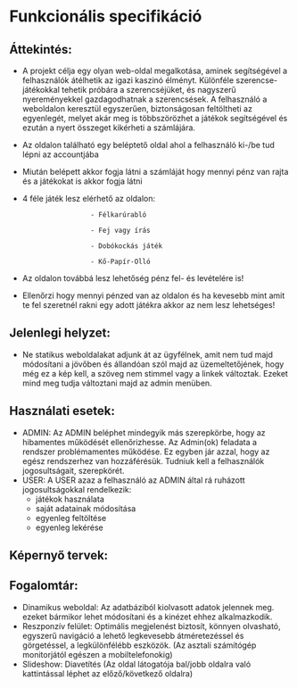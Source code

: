 # Funkcionális specifikáció

## Áttekintés:
- A projekt célja egy olyan web-oldal megalkotása, aminek segítségével a felhasználók átélhetik az igazi kaszinó élményt. Különféle szerencse-játékokkal tehetik próbára a szerencséjüket, és nagyszerű nyereményekkel gazdagodhatnak a szerencsések. A felhasználó a weboldalon keresztül egyszerűen, biztonságosan feltöltheti az egyenlegét, melyet akár meg is többszörözhet a játékok segítségével és ezután a nyert összeget kikérheti a számlájára.

- Az oldalon található egy beléptető oldal ahol a felhasználó ki-/be tud lépni az accountjába
- Miután belépett akkor fogja látni a számláját hogy mennyi pénz van rajta és a játékokat is akkor fogja látni
- 4 féle játék lesz elérhető az oldalon: 
                       
                       - Félkarúrabló
                       
                       - Fej vagy írás
                       
                       - Dobókockás játék
                       
                       - Kő-Papír-Olló
- Az oldalon továbbá lesz lehetőség pénz fel- és levételére is!
- Ellenőrzi hogy mennyi pénzed van az oldalon és ha kevesebb mint amit te fel szeretnél rakni egy adott játékra akkor az nem lesz lehetséges!

## Jelenlegi helyzet:
- Ne statikus weboldalakat adjunk át az ügyfélnek, amit nem tud majd módosítani a jövőben és állandóan szól majd az üzemeltetőjének, hogy még ez a kép kell, a szöveg nem stimmel vagy a linkek változtak. Ezeket mind meg tudja változtani majd az admin menüben.

## Használati esetek:
- ADMIN: Az ADMIN beléphet mindegyik más szerepkörbe, hogy az hibamentes működését ellenőrizhesse. Az Admin(ok) feladata a rendszer problémamentes működése. Ez egyben jár azzal, hogy az egész rendszerhez van hozzáférésük. Tudniuk kell a felhasználók jogosultságait, szerepkörét.
- USER: A USER azaz a felhasználó az ADMIN által rá ruházott jogosultságokkal rendelkezik:
  - játékok használata 
  - saját adatainak módosítása
  - egyenleg feltöltése
  - egyenleg lekérése

## Képernyő tervek:

## Fogalomtár:
- Dinamikus weboldal: Az adatbáziból kiolvasott adatok jelennek meg. ezeket bármikor lehet módosítani és a kinézet ehhez alkalmazkodik.
- Reszponzív felület: Optimális megjelenést biztosít, könnyen olvasható, egyszerű navigáció a lehető legkevesebb átméretezéssel és görgetéssel, a legkülönfélébb eszközök. (Az asztali számítógép monitorjától egészen a mobiltelefonokig)
- Slideshow: Diavetítés (Az oldal látogatója bal/jobb oldalra való kattintással léphet az előző/következő oldalra)
